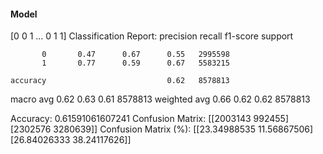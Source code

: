 #### Model
[0 0 1 ... 0 1 1]
Classification Report:
              precision    recall  f1-score   support

           0       0.47      0.67      0.55   2995598
           1       0.77      0.59      0.67   5583215

    accuracy                           0.62   8578813
   macro avg       0.62      0.63      0.61   8578813
weighted avg       0.66      0.62      0.62   8578813

Accuracy: 0.61591061607241
Confusion Matrix:
[[2003143  992455]
 [2302576 3280639]]
Confusion Matrix (%):
[[23.34988535 11.56867506]
 [26.84026333 38.24117626]]

